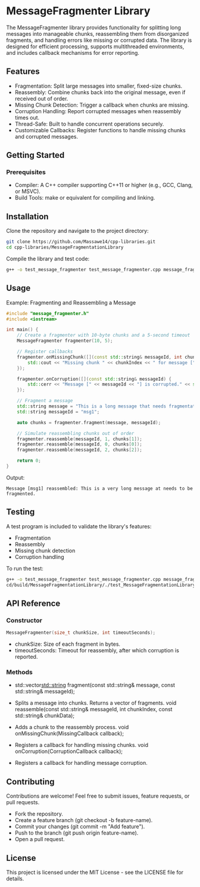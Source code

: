 # MessageFragmenter Library

The MessageFragmenter library provides functionality for splitting long messages into manageable chunks, reassembling them from disorganized fragments, and handling errors like missing or corrupted data. The library is designed for efficient processing, supports multithreaded environments, and includes callback mechanisms for error reporting.

## Features
- Fragmentation: Split large messages into smaller, fixed-size chunks.
- Reassembly: Combine chunks back into the original message, even if received out of order.
- Missing Chunk Detection: Trigger a callback when chunks are missing.
- Corruption Handling: Report corrupted messages when reassembly times out.
- Thread-Safe: Built to handle concurrent operations securely.
- Customizable Callbacks: Register functions to handle missing chunks and corrupted messages.

## Getting Started
### Prerequisites
- Compiler: A C++ compiler supporting C++11 or higher (e.g., GCC, Clang, or MSVC).
- Build Tools: make or equivalent for compiling and linking.

## Installation
Clone the repository and navigate to the project directory:
```bash
git clone https://github.com/Massawe14/cpp-libraries.git
cd cpp-libraries/MessageFragmentationLibrary
```
Compile the library and test code:
```bash
g++ -o test_message_fragmenter test_message_fragmenter.cpp message_fragmenter.cpp -std=c++11 -pthread
```

## Usage
Example: Fragmenting and Reassembling a Message
```cpp
#include "message_fragmenter.h"
#include <iostream>

int main() {
    // Create a fragmenter with 10-byte chunks and a 5-second timeout
    MessageFragmenter fragmenter(10, 5);

    // Register callbacks
    fragmenter.onMissingChunk([](const std::string& messageId, int chunkIndex) {
        std::cout << "Missing chunk " << chunkIndex << " for message [" << messageId << "]" << std::endl;
    });

    fragmenter.onCorruption([](const std::string& messageId) {
        std::cerr << "Message [" << messageId << "] is corrupted." << std::endl;
    });

    // Fragment a message
    std::string message = "This is a long message that needs fragmentation.";
    std::string messageId = "msg1";

    auto chunks = fragmenter.fragment(message, messageId);

    // Simulate reassembling chunks out of order
    fragmenter.reassemble(messageId, 1, chunks[1]);
    fragmenter.reassemble(messageId, 0, chunks[0]);
    fragmenter.reassemble(messageId, 2, chunks[2]);

    return 0;
}
```
Output:
```text
Message [msg1] reassembled: This is a very long message at needs to be fragmented.
```

## Testing
A test program is included to validate the library's features:
- Fragmentation
- Reassembly
- Missing chunk detection
- Corruption handling

To run the test:
```bash
g++ -o test_message_fragmenter test_message_fragmenter.cpp message_fragmenter.cpp -std=c++11 -pthread
cd/build/MessageFragmentationLibrary/./test_MessageFragmentationLibrary
```

## API Reference
### Constructor
```cpp
MessageFragmenter(size_t chunkSize, int timeoutSeconds);
```
- chunkSize: Size of each fragment in bytes.
- timeoutSeconds: Timeout for reassembly, after which corruption is reported.

### Methods
- std::vector<std::string> fragment(const std::string& message, const std::string& messageId);

- Splits a message into chunks. Returns a vector of fragments.
void reassemble(const std::string& messageId, int chunkIndex, const std::string& chunkData);

- Adds a chunk to the reassembly process.
void onMissingChunk(MissingCallback callback);

- Registers a callback for handling missing chunks.
void onCorruption(CorruptionCallback callback);

- Registers a callback for handling message corruption.

## Contributing
Contributions are welcome! Feel free to submit issues, feature requests, or pull requests.
- Fork the repository.
- Create a feature branch (git checkout -b feature-name).
- Commit your changes (git commit -m "Add feature").
- Push to the branch (git push origin feature-name).
- Open a pull request.

## License
This project is licensed under the MIT License - see the LICENSE file for details.
